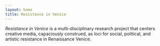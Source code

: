 ```yaml
---
layout: home
title: Resistance in Venice
---
```


*Resistance in Venice* is a multi-disciplinary research project that centers creative media, capaciously construed, as loci for social, political, and artistic resistance in Renaissance Venice.

